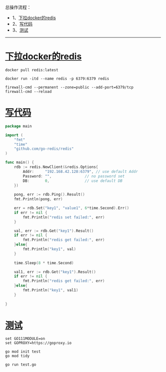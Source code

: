 总操作流程：
- 1、[下拉docker的redis](#go-01)
- 2、[写代码](#go-02)
- 3、[测试](#go-03)

***

# <a name="go-01" href="#" >下拉docker的redis</a>

```shell
docker pull redis:latest

docker run -itd --name redis -p 6379:6379 redis

firewall-cmd --permanent --zone=public --add-port=6379/tcp
firewall-cmd --reload
```

# <a name="go-02" href="#" >写代码</a>

```go
package main

import (
	"fmt"
	"time"
	"github.com/go-redis/redis"
)

func main() {
	rdb := redis.NewClient(&redis.Options{
		Addr:     "192.168.42.128:6379", // use default Addr
		Password: "",               // no password set
		DB:       0,                // use default DB
	})
	
	pong, err := rdb.Ping().Result()
	fmt.Println(pong, err)

	err = rdb.Set("key1", "value1", 6*time.Second).Err()
    if err != nil {
		fmt.Println("redis set failed:", err)
    }

    val, err := rdb.Get("key1").Result()
    if err != nil {
        fmt.Println("redis get failed:", err)
    }else{
		fmt.Println("key1", val)
	}
    
	time.Sleep(8 * time.Second)

	val1, err := rdb.Get("key1").Result()
    if err != nil {
        fmt.Println("redis get failed:", err)
    }else{
		fmt.Println("key1", val1)
	}
    
}
```

# <a name="go-03" href="#" >测试</a>

```
set GO111MODULE=on
set GOPROXY=https://goproxy.io

go mod init test
go mod tidy

go run test.go
```
